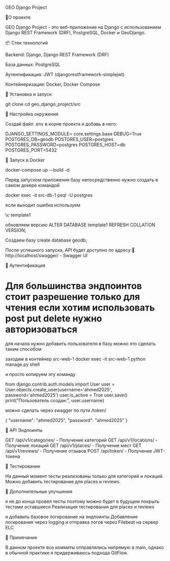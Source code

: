 GEO Django Project

📌О проекте

GEO Django Project - это веб-приложение на Django с использованием Django REST Framework (DRF), PostgreSQL, Docker и GeoDjango.

📦 Стек технологий

Backend: Django, Django REST Framework (DRF)

База данных: PostgreSQL

Аутентификация: JWT (djangorestframework-simplejwt)

Контейнеризация: Docker, Docker Compose


🚀 Установка и запуск

git clone <repo-url>
cd geo_django_project/src

🔹 Настройка окружения

Создай файл .env в корне проекта и добавь в него:

DJANGO_SETTINGS_MODULE= core.settings.base
DEBUG=True
POSTGRES_DB=geodb
POSTGRES_USER=postgres
POSTGRES_PASSWORD=postgres
POSTGRES_HOST=db
POSTGRES_PORT=5432


🔹 Запуск в Docker

docker-compose up --build -d

Перед запуском приложения базу непосредственно нужно создать в самом докере командой 

docker exec -it src-db-1 psql -U postgres

если выходит ошибка используем 

\c template1

обновляем версию 
ALTER DATABASE template1 REFRESH COLLATION VERSION;

Создаем базу
create database geodb;

После успешного запуска, API будет доступно по адресу:📌 http://localhost/swagger/ - Swagger UI


🔑 Аутентификация
# Для большинства эндпоинтов стоит разрешение только для чтения если хотим использовать post put delete нужно авторизоваться 

для начала нужно добавить пользователя в базу можно это сделать таким способом

заходим в контейнер src-web-1
docker exec -it src-web-1 python manage.py shell

и просто копируем эту команду 

from django.contrib.auth.models import User
user = User.objects.create_user(username='ahmed2025', password='ahmed2025')
user.is_active = True
user.save()
print("Пользователь создан:", user.username)


можно сделать через swagger по пути 
/token/

{
  "username": "ahmed2025",
  "password": "ahmed2025"
}


📜 API Эндпоинты

GET /api/v1/categories/ - Получение категорий
GET /api/v1/locations/ - Получение локаций
GET /api/v1/places/ - Получение мест
GET /api/v1/reviews/ - Получение отзывов
POST /api/token/ - Получение JWT-токена

🧪 Тестирование

На данный момент тесты реализованы только для категорий и локаций. Можно добавить тестирование для places и reviews.


📌 Дополнительные улучшения

я не до конца провел тесты поэтому можно будет в будущем покрыть тестами оставшиеся 
Реализация тестирования для places и reviews


и добавить базовое логирование на эндпоинты
Добавление логирования через logging и отправка логов через Filebeat на сервер ELC



📝 Примечание

В данном проекте все коммиты отправлялись напрямую в main, однако в обычной практике я придерживаюсь подхода GitFlow.

